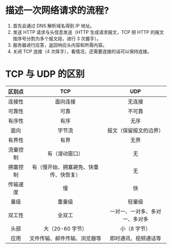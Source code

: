 # 描述一次网络请求的流程?

1. 首先会通过 DNS 解析域名得到 IP 地址。
2. 发送 HTTP 请求与头信息发送（HTTP 生成请求报文，TCP 把 HTTP 的报文按序号分割为多个报文段，进行 3 次握手）。
3. 服务器进行应答，返回响应头内容和所需内容。
4. 关闭 TCP 连接（4 次挥手），看情况，还需要连接的话可以保持连接。

# TCP 与 UDP 的区别

|  区别点  |                  TCP                   |              UDP               |
| :------: | :------------------------------------: | :----------------------------: |
|  连接性  |                面向连接                |             无连接             |
|  可靠性  |                  可靠                  |             不可靠             |
|  有序性  |                  有序                  |              无序              |
|   面向   |                 字节流                 |     报文（保留报文的边界）     |
|  有界性  |                  有界                  |              无界              |
| 流量控制 |             有（滑动窗口）             |               无               |
| 拥塞控制 | 有（慢开始、拥塞避免、快重传、快恢复） |               无               |
| 传输速度 |                   慢                   |               快               |
|   量级   |                 重量级                 |             轻量级             |
|  双工性  |                 全双工                 | 一对一、一对多、多对一、多对多 |
|   头部   |            大（20-60 字节）            |          小（8 字节）          |
|   应用   |      文件传输、邮件传输、浏览器等      |      即时通讯、视频通话等      |



